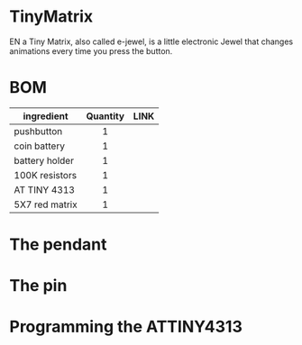# TinyMatrix
EN a Tiny Matrix, also called e-jewel, is a little electronic Jewel that changes animations every time you press the button.

# BOM

| ingredient        | Quantity | LINK|
| -------------     |:--------:| :--------:|
| pushbutton        | 1 | |
| coin battery      | 1 |   
| battery  holder   | 1 |   
| 100K resistors    | 1 |   
| AT TINY 4313      | 1 |
| 5X7 red matrix    | 1 |

# The pendant

# The pin

# Programming the ATTINY4313
